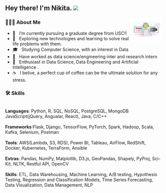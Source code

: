 
<h2> Hey there! I'm Nikita. <img src="https://github.com/souvikguria98/souvikguria98/blob/master/Hi.gif" width="25"></h2>
<img align="right" alt="GIF" src="https://raw.githubusercontent.com/devSouvik/devSouvik/master/gif3.gif" width="100"/>

<h3> 👨🏻‍💻 About Me </h3>

- 🔭 &nbsp; I’m currently pursuing a graduate degree from USC!! 
- 🤔 &nbsp; Exploring new technologies and learning to solve real life problems with them.
- 🎓 &nbsp; Studying Computer Science, with an interest in Data 
- 💼 &nbsp; Have worked as data science/engineering inter and research intern  
- 🌱 &nbsp; Enthusiast in Data Science, Data Engineering and Artificial Intelligence .
- ☕ &nbsp; I belive, a perfect cup of coffee can be the ultimate solution for any stress. 

<h3>🛠 Skills</h3>

<br>**Languages**: Python, R, SQL, NoSQL, PostgreSQL, MongoDB JavaScript(jQuery, Angualar, React), Java, C/C++</br>
<br>**Frameworks**:Flask, Django, TensorFlow, PyTorch, Spark, Hadoop, Scala, Kafka, Selenium, Postman</br>
<br>**Tools**: AWS(Lambda, S3, RDS), Power BI, Tableau, AirFlow, RedShift, Docker, Kubernetes, TerraForm, Ansible</br>
<br>**Extras**: Pandas, NumPy, Matplotlib, D3.js, GeoPandas, Shapely, PyProj, Sci-Kit, NLTK, Restful API, OpenCV</br>
<br>**Skills**: ETL, Data Warehousing, Machine Learning, A/B testing, Hypothesis Testing, Regression and Classification
Models, Time Series Forecasting, Data Visualization, Data Management, NLP</br>

